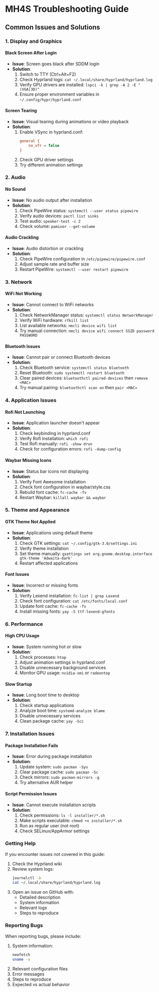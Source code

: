 # MH4S Troubleshooting Guide

## Common Issues and Solutions

### 1. Display and Graphics

#### Black Screen After Login
- **Issue**: Screen goes black after SDDM login
- **Solution**:
  1. Switch to TTY (Ctrl+Alt+F2)
  2. Check Hyprland logs: `cat ~/.local/share/hyprland/hyprland.log`
  3. Verify GPU drivers are installed: `lspci -k | grep -A 2 -E "(VGA|3D)"`
  4. Ensure proper environment variables in `~/.config/hypr/hyprland.conf`

#### Screen Tearing
- **Issue**: Visual tearing during animations or video playback
- **Solution**:
  1. Enable VSync in hyprland.conf:
     ```ini
     general {
         no_vfr = false
     }
     ```
  2. Check GPU driver settings
  3. Try different animation settings

### 2. Audio

#### No Sound
- **Issue**: No audio output after installation
- **Solution**:
  1. Check PipeWire status: `systemctl --user status pipewire`
  2. Verify audio devices: `pactl list sinks`
  3. Test audio: `speaker-test -c 2`
  4. Check volume: `pamixer --get-volume`

#### Audio Crackling
- **Issue**: Audio distortion or crackling
- **Solution**:
  1. Check PipeWire configuration in `/etc/pipewire/pipewire.conf`
  2. Adjust sample rate and buffer size
  3. Restart PipeWire: `systemctl --user restart pipewire`

### 3. Network

#### WiFi Not Working
- **Issue**: Cannot connect to WiFi networks
- **Solution**:
  1. Check NetworkManager status: `systemctl status NetworkManager`
  2. Verify WiFi hardware: `rfkill list`
  3. List available networks: `nmcli device wifi list`
  4. Try manual connection: `nmcli device wifi connect SSID password PASSWORD`

#### Bluetooth Issues
- **Issue**: Cannot pair or connect Bluetooth devices
- **Solution**:
  1. Check Bluetooth service: `systemctl status bluetooth`
  2. Reset Bluetooth: `sudo systemctl restart bluetooth`
  3. Clear paired devices: `bluetoothctl paired-devices` then `remove <MAC>`
  4. Try manual pairing: `bluetoothctl scan on` then `pair <MAC>`

### 4. Application Issues

#### Rofi Not Launching
- **Issue**: Application launcher doesn't appear
- **Solution**:
  1. Check keybinding in hyprland.conf
  2. Verify Rofi installation: `which rofi`
  3. Test Rofi manually: `rofi -show drun`
  4. Check for configuration errors: `rofi -dump-config`

#### Waybar Missing Icons
- **Issue**: Status bar icons not displaying
- **Solution**:
  1. Verify Font Awesome installation
  2. Check font configuration in waybar/style.css
  3. Rebuild font cache: `fc-cache -fv`
  4. Restart Waybar: `killall waybar && waybar`

### 5. Theme and Appearance

#### GTK Theme Not Applied
- **Issue**: Applications using default theme
- **Solution**:
  1. Check GTK settings: `cat ~/.config/gtk-3.0/settings.ini`
  2. Verify theme installation
  3. Set theme manually: `gsettings set org.gnome.desktop.interface gtk-theme 'Adwaita-dark'`
  4. Restart affected applications

#### Font Issues
- **Issue**: Incorrect or missing fonts
- **Solution**:
  1. Verify Lexend installation: `fc-list | grep Lexend`
  2. Check font configuration: `cat /etc/fonts/local.conf`
  3. Update font cache: `fc-cache -fv`
  4. Install missing fonts: `yay -S ttf-lexend-gfonts`

### 6. Performance

#### High CPU Usage
- **Issue**: System running hot or slow
- **Solution**:
  1. Check processes: `htop`
  2. Adjust animation settings in hyprland.conf
  3. Disable unnecessary background services
  4. Monitor GPU usage: `nvidia-smi` or `radeontop`

#### Slow Startup
- **Issue**: Long boot time to desktop
- **Solution**:
  1. Check startup applications
  2. Analyze boot time: `systemd-analyze blame`
  3. Disable unnecessary services
  4. Clean package cache: `yay -Scc`

### 7. Installation Issues

#### Package Installation Fails
- **Issue**: Error during package installation
- **Solution**:
  1. Update system: `sudo pacman -Syu`
  2. Clear package cache: `sudo pacman -Sc`
  3. Check mirrors: `sudo pacman-mirrors -g`
  4. Try alternative AUR helper

#### Script Permission Issues
- **Issue**: Cannot execute installation scripts
- **Solution**:
  1. Check permissions: `ls -l installer/*.sh`
  2. Make scripts executable: `chmod +x installer/*.sh`
  3. Run as regular user (not root)
  4. Check SELinux/AppArmor settings

### Getting Help

If you encounter issues not covered in this guide:

1. Check the Hyprland wiki
2. Review system logs:
   ```bash
   journalctl -b
   cat ~/.local/share/hyprland/hyprland.log
   ```
3. Open an issue on GitHub with:
   - Detailed description
   - System information
   - Relevant logs
   - Steps to reproduce

### Reporting Bugs

When reporting bugs, please include:

1. System information:
   ```bash
   neofetch
   uname -a
   ```
2. Relevant configuration files
3. Error messages
4. Steps to reproduce
5. Expected vs actual behavior
